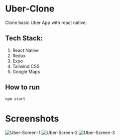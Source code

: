 # Uber-Clone

Clone basic Uber App with react native.

## Tech Stack:

1. React Native
2. Redux
3. Expo
4. Tailwind CSS
5. Google Maps

## How to run

```
npm start
```

# Screenshots

![Uber-Screen-1](https://user-images.githubusercontent.com/27333641/163771112-5ba1d60a-dc03-4798-9b2a-72c61b4c2e05.jpeg)
![Uber-Screen-2](https://user-images.githubusercontent.com/27333641/163771160-fc14f74b-ecbf-4e08-a373-d93d57d5eff2.jpeg)
![Uber-Screen-3](https://user-images.githubusercontent.com/27333641/163771169-9460aacc-7683-43d3-b074-9ecf6c99c8e7.jpeg)
